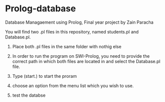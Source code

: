 # Prolog-database

Database Managaement using Prolog, Final year project by Zain Paracha

You will find two .pl files in this repository, named students.pl and Database.pl.

1. Place both .pl files in the same folder with nothig else 

2. In order to run the program on SWI-Prolog, you need to provide the correct path in which 
both files are located in and select the Database.pl file.

3. Type (start.) to start the proram

4. choose an option from the menu list which you wish to use.

5. test the databse 

